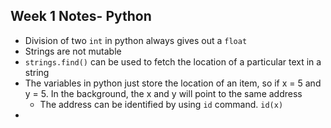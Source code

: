 
## Week 1 Notes- Python 

* Division of two `int` in python always gives out a `float `
* Strings are not mutable 
* `strings.find()` can be used to fetch the location of a particular text in a string
* The variables in python just store the location of an item,  so if x = 5 and y = 5. In the background, the x and y will point to the same address
	* The address can be identified by using `id` command. `id(x)`
* 
<!--stackedit_data:
eyJoaXN0b3J5IjpbMTg2MzIwMjE5NywtMTA1ODMyMTA1N119
-->